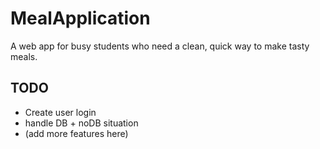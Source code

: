 # MealApplication
A web app for busy students who need a clean, quick way to make tasty meals. 

## TODO 
- Create user login 
- handle DB + noDB situation 
- (add more features here) 
